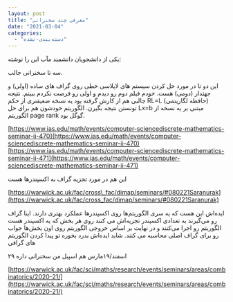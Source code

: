 ```yaml
---
layout: post
title: "معرفی چند سخنرانی"
date: "2021-03-04"
categories: 
  - "دسته‌بندی-نشده"
---
```


یکی از دانشجویان دانشمند مآب این را نوشته:

سه تا سخنرانی جالب.

این دو تا در مورد حل کردن سیستم های لاپلاسی خطی روی گراف های ساده (اولی) و جهتدار (دومی) هست. خودم فیلم دوم رو دیدم و اولی رو فرصت نکردم ببینم. نتیجه جالبی هم از کارش گرفته بود یه نسخه ضعیفتری از حکم RL=L (حافظه لگاریتمی) تونستن نتیجه بگیرن. الگوریتم خودشون هم برای حل Lx=b مبتنی بر یه نسخه از الگوریتم page rank گوگل بود.

[https://www.ias.edu/math/events/computer-sciencediscrete-mathematics-seminar-ii-470](https://www.ias.edu/math/events/computer-sciencediscrete-mathematics-seminar-ii-470)  
[https://www.ias.edu/math/events/computer-sciencediscrete-mathematics-seminar-ii-471](https://www.ias.edu/math/events/computer-sciencediscrete-mathematics-seminar-ii-471)

این هم در مورد تجزیه گراف به اکسپندرها هست

[https://warwick.ac.uk/fac/cross\_fac/dimap/seminars/#080221Saranurak](https://warwick.ac.uk/fac/cross_fac/dimap/seminars/#080221Saranurak)

ایده‌اش این هست که یه سری الگوریتم‌ها روی اکسپندرها عملکرد بهتری دارند. اینا گراف رو می‌گیرند به تعدادی اکسپندر تجزیه‌اش می کنند روی هر بخش که یه اکسپندر هست الگوریتم رو اجرا می‌کنند و در نهایت بر اساس خروجی الگوریتم روی اون بخش‌ها جواب رو برای گراف اصلی محاسبه می کنند. شاید ایده‌اش بدرد بخوره تو پیدا کردن الگوریتم های گرافی

۲۹ اسفند/۱۹مارس هم اسپیل من سخنرانی داره

[https://warwick.ac.uk/fac/sci/maths/research/events/seminars/areas/combinatorics/2020-21/](https://warwick.ac.uk/fac/sci/maths/research/events/seminars/areas/combinatorics/2020-21/)
